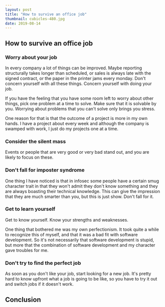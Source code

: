 ```yaml
---
layout: post
title: "How to survive an office job"
thumbnail: cubicles-480.jpg
date: 2019-08-14
---
```


<!-- photo source: https://pixabay.com/en/language-lab-college-university-181083/ -->

## How to survive an office job

### Worry about your job

In every company a lot of things can be improved. Maybe reporting structurally takes longer than scheduled, or sales is always late with the signed contract, or the paper in the printer jams every monday. Don't concern yourself with all these things. Concern yourself with doing your job. 

If you have the feeling that you have some room left to worry about other things, pick one problem at a time to solve. Make sure that it is solvable by you. Worrying about problems that you can't solve only brings you stress.

One reason for that is that the outcome of a project is more in my own hands. I have a project about every week and although the company is swamped with work, I just do my projects one at a time.

### Consider the silent mass

Events or people that are very good or very bad stand out, and you are likely to focus on these.

### Don't fall for imposter syndrome

One thing I have noticed is that in infosec some people have a certain smug character trait in that they won't admit they don't know something and they are always boasting their technical knowledge. This can give the impression that they are much smarter than you, but this is just show. Don't fall for it.

### Get to learn yourself

Get to know yourself. Know your strengths and weaknesses.

One thing that bothered me was my own perfectionism. It took quite a while to recognize this of myself, and that it was a bad fit with software development. So it's not necessarily that software development is stupid, but more that the combination of software development and my character gave troubles for me.

### Don't try to find the perfect job

As soon as you don't like your job, start looking for a new job. It's pretty hard to know upfront what a job is going to be like, so you have to try it out and switch jobs if it doesn't work.

## Conclusion